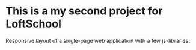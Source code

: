 # This is a my second project for LoftSchool

Responsive layout of a single-page web application with a few js-libraries.
